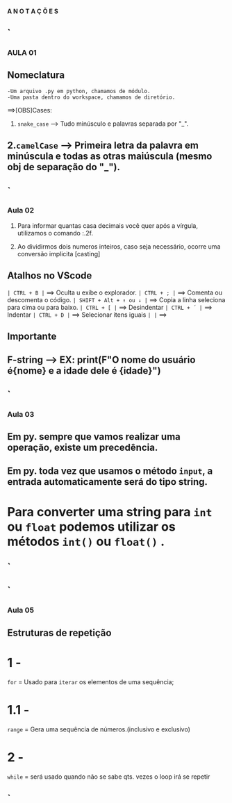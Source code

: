 ####         A  N  O  T  A  Ç  Õ  E  S          ####
















`
------------------------------------------------------------------------------------------------------------------------------
### AULA 01


## Nomeclatura

    -Um arquivo .py em python, chamamos de módulo.
    -Uma pasta dentro do workspace, chamamos de diretório.



==>[OBS]Cases:

1. ``snake_case`` --> Tudo minúsculo e palavras separada por "_".

2.``camelCase`` --> Primeira letra da palavra em minúscula e todas as otras maiúscula (mesmo obj de separação do "_").
------------------------------------------------------------------------------------------------------------------------------













`
------------------------------------------------------------------------------------------------------------------------------
### Aula 02

1. Para informar quantas casa decimais você quer após a vírgula, utilizamos o comando :.2f.

2. Ao dividirmos dois numeros inteiros, caso seja necessário, ocorre uma conversão implicita [casting]

## Atalhos no VScode

``| CTRL + B |``  ==> Oculta u exibe o explorador.
``| CTRL + ; |``  ==> Comenta ou descomenta o código.
``| SHIFT + Alt + ↑ ou ↓ |``  ==> Copia a linha seleciona para cima ou para baixo.
``| CTRL + [ |`` ==> Desindentar
``| CTRL + ´ |`` ==> Indentar
``| CTRL + D |`` ==> Selecionar itens iguais
``| |`` ==> 



## Importante

F-string --> EX: print(F"O nome do usuário é{nome} e a idade dele é {idade}")  
------------------------------------------------------------------------------------------------------------------------------












`
------------------------------------------------------------------------------------------------------------------------------
### Aula 03

## Em py. sempre que vamos realizar uma operação, existe um precedência.

## Em py. toda vez que usamos o método `input`, a entrada automaticamente será do tipo string.
# Para converter uma string para `int` ou `float` podemos utilizar os métodos `int()` ou `float()` .
`
------------------------------------------------------------------------------------------------------------------------------














`
------------------------------------------------------------------------------------------------------------------------------
### Aula 05 

## Estruturas de repetição 

# 1 - 
`for` = Usado para `iterar` os elementos de uma sequência;
# 1.1 - 
`range` = Gera uma sequência de números.(inclusivo e exclusivo)


# 2 - 
`while` = será usado quando não se sabe qts. vezes o loop irá se repetir

`
------------------------------------------------------------------------------------------------------------------------------
